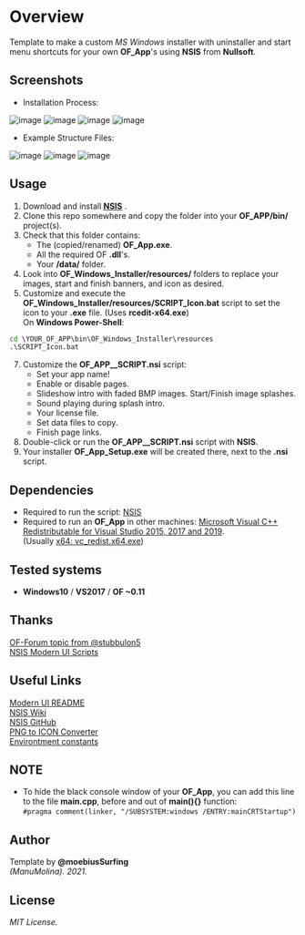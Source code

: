# Overview
Template to make a custom _MS Windows_ installer with uninstaller and start menu shortcuts for your own **OF_App**'s using **NSIS** from **Nullsoft**.

## Screenshots
* Installation Process:  

![image](/readme_images/Capture1.JPG?raw=true "image")
![image](/readme_images/Capture2.JPG?raw=true "image")
![image](/readme_images/Capture3.JPG?raw=true "image")
![image](/readme_images/Capture4.JPG?raw=true "image")

* Example Structure Files:  

![image](/readme_images/Capture_0.PNG?raw=true "image")
![image](/readme_images/Capture_1.PNG?raw=true "image")
![image](/readme_images/Capture_2.PNG?raw=true "image")

## Usage
1. Download and install [**NSIS**](https://nsis.sourceforge.io/Main_Page) .
2. Clone this repo somewhere and copy the folder into your **OF_APP/bin/** project(s). 
3. Check that this folder contains:  
    * The (copied/renamed) **OF_App.exe**.
    * All the required OF **.dll**'s.
    * Your **/data/** folder.
5. Look into **OF_Windows_Installer/resources/** folders to replace your images, start and finish banners, and icon as desired.
6. Customize and execute the **OF_Windows_Installer/resources/SCRIPT_Icon.bat** script to set the icon to your **.exe** file. (Uses **rcedit-x64.exe**)  
On **Windows Power-Shell**:
```.bat
cd \YOUR_OF_APP\bin\OF_Windows_Installer\resources
.\SCRIPT_Icon.bat
```

7. Customize the **OF_APP__SCRIPT.nsi** script:  
   * Set your app name! 
   * Enable or disable pages.
   * Slideshow intro with faded BMP images. Start/Finish image splashes.
   * Sound playing during splash intro.
   * Your license file.
   * Set data files to copy.
   * Finish page links.
7. Double-click or run the **OF_APP__SCRIPT.nsi** script with **NSIS**.
8. Your installer **OF_App_Setup.exe** will be created there, next to the **.nsi** script.

## Dependencies
* Required to run the script: [NSIS](https://nsis.sourceforge.io/Main_Page)  
* Required to run an **OF_App** in other machines: [Microsoft Visual C++ Redistributable for Visual Studio 2015, 2017 and 2019](https://support.microsoft.com/en-us/topic/the-latest-supported-visual-c-downloads-2647da03-1eea-4433-9aff-95f26a218cc0).  
(Usually [x64: vc_redist.x64.exe](https://aka.ms/vs/16/release/vc_redist.x64.exe))
 
## Tested systems
- **Windows10** / **VS2017** / **OF ~0.11**

## Thanks
[OF-Forum topic from @stubbulon5](https://forum.openframeworks.cc/t/deploying-and-creating-installers-for-windows-and-macos/36887/4)  
[NSIS Modern UI Scripts](https://github.com/AnonymerNiklasistanonym/NsiWindowsInstallerExamples)  

## Useful Links
[Modern UI README](https://nsis.sourceforge.io/Docs/Modern%20UI%202/Readme.html)  
[NSIS Wiki](https://en.wikipedia.org/wiki/Nullsoft_Scriptable_Install_System)  
[NSIS GitHub](https://github.com/kichik/nsis)  
[PNG to ICON Converter](https://icoconvert.com/)  
[Environtment constants](https://stackoverflow.com/questions/9087538/is-programfiles-a-constant-declared-in-nsis-or-is-it-the-environment-variable-r/44380394#44380394)  

## NOTE
* To hide the black console window of your **OF_App**, you can add this line to the file **main.cpp**, before and out of **main(){}** function:  
```#pragma comment(linker, "/SUBSYSTEM:windows /ENTRY:mainCRTStartup")``` 

## Author
Template by **@moebiusSurfing**  
*(ManuMolina). 2021.*

## License
*MIT License.*
